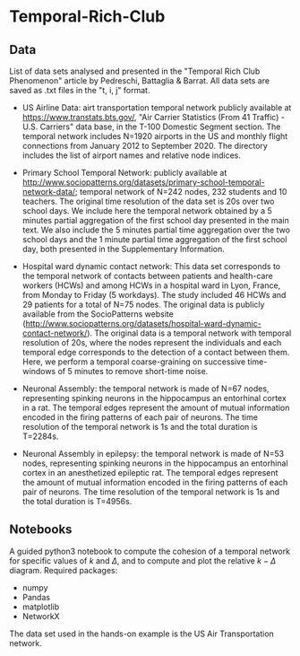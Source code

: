 # Temporal-Rich-Club
## Data
List of data sets analysed and presented in the "Temporal Rich Club Phenomenon" article by Pedreschi, Battaglia & Barrat.
All data sets are saved as .txt files in the "t, i, j" format.

- US Airline Data: airt transportation temporal network publicly available at https://www.transtats.bts.gov/, "Air Carrier Statistics (From 41 Traffic) - U.S. Carriers" data base, in the T-100 Domestic Segment section. The temporal network includes N=1920 airports in the US and monthly flight connections from January 2012 to September 2020. The directory includes the list of airport names and relative node indices.

- Primary School Temporal Network: 
publicly available at http://www.sociopatterns.org/datasets/primary-school-temporal-network-data/; temporal network of N=242 nodes, 232 students and 10 teachers. The original time resolution of the data set is 20s over two school days. We include here the temporal network obtained by a 5 minutes partial aggregation of the first school day presented in the main text. We also include the 5 minutes partial time aggregation over the two school days and the 1 minute partial time aggregation of the first school day, both presented in the Supplementary Information.

- Hospital ward dynamic contact network: 
This data set corresponds to the temporal network of contacts between patients and health-care workers (HCWs) and among HCWs in a hospital ward in Lyon, France, from Monday to Friday (5 workdays). The study included $46$ HCWs and $29$ patients for a total of N=75 nodes. The original data is publicly available from the SocioPatterns website (http://www.sociopatterns.org/datasets/hospital-ward-dynamic-contact-network/). The original data is a temporal network with temporal resolution of 20s, where the nodes represent the individuals and each temporal edge corresponds to the detection of a contact between them. Here, we perform a temporal coarse-graining on successive time-windows of 5 minutes to remove short-time noise. 



- Neuronal Assembly: the temporal network is made of N=67 nodes, representing spinking neurons in the hippocampus an entorhinal cortex in a rat. The temporal edges represent the amount of mutual information encoded in the firing patterns of each pair of neurons. The time resolution of the temporal network is 1s and the total duration is T=2284s.


- Neuronal Assembly in epilepsy: the temporal network is made of N=53 nodes, representing spinking neurons in the hippocampus an entorhinal cortex in an anesthetized epileptic rat. The temporal edges represent the amount of mutual information encoded in the firing patterns of each pair of neurons. The time resolution of the temporal network is 1s and the total duration is T=4956s.

## Notebooks
A guided python3 notebook to compute the cohesion of a temporal network for specific values of $k$ and $\Delta$, and to compute and plot the relative $k-\Delta$ diagram.
Required packages:
  - numpy
  - Pandas
  - matplotlib
  - NetworkX

The data set used in the hands-on example is the US Air Transportation network.
